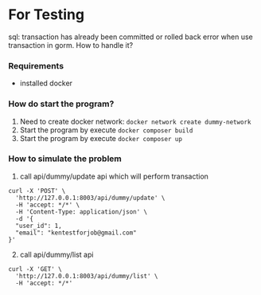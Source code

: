 # For Testing #

sql: transaction has already been committed or rolled back error when use transaction in gorm. How to handle it?

### Requirements ###

* installed docker 

### How do start the program? ###

1. Need to create docker network: `docker network create dummy-network`
2. Start the program by execute `docker composer build`
3. Start the program by execute `docker composer up`

### How to simulate the problem ###
1. call api/dummy/update api which will perform transaction 
```
curl -X 'POST' \
  'http://127.0.0.1:8003/api/dummy/update' \
  -H 'accept: */*' \
  -H 'Content-Type: application/json' \
  -d '{
  "user_id": 1,
  "email": "kentestforjob@gmail.com"
}'
```

2. call api/dummy/list api
```
curl -X 'GET' \
  'http://127.0.0.1:8003/api/dummy/list' \
  -H 'accept: */*'
```
